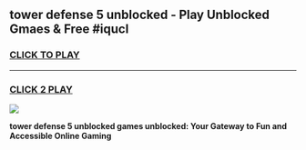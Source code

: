 
## tower defense 5 unblocked - Play Unblocked Gmaes & Free #iqucl
<h3>
<a href="https://news.freeplayer.one?title=tower_defense_5_unblocked&ref=24F">CLICK TO PLAY</a></h3>
<hr>

<h3>
<a href="https://news.freeplayer.one?title=tower_defense_5_unblocked&ref=24F">CLICK 2 PLAY</a>
  
</h3>

<a href="https://news.freeplayer.one?title=tower_defense_5_unblocked&ref=24F/"><img src="https://clearcache.store/games.png"></a>


**tower defense 5 unblocked games unblocked: Your Gateway to Fun and Accessible Online Gaming**
